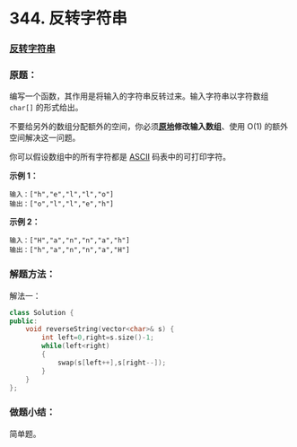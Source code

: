 # 344. 反转字符串

### [反转字符串](https://leetcode-cn.com/problems/reverse-string/)

### 原题：

编写一个函数，其作用是将输入的字符串反转过来。输入字符串以字符数组 `char[]` 的形式给出。

不要给另外的数组分配额外的空间，你必须[**原地**](https://baike.baidu.com/item/%E5%8E%9F%E5%9C%B0%E7%AE%97%E6%B3%95)**修改输入数组**、使用 O(1) 的额外空间解决这一问题。

你可以假设数组中的所有字符都是 [ASCII](https://baike.baidu.com/item/ASCII) 码表中的可打印字符。

**示例 1：**

```
输入：["h","e","l","l","o"]
输出：["o","l","l","e","h"]
```

**示例 2：**

```
输入：["H","a","n","n","a","h"]
输出：["h","a","n","n","a","H"]
```

### 解题方法：

解法一：

```cpp
class Solution {
public:
    void reverseString(vector<char>& s) {
        int left=0,right=s.size()-1;
        while(left<right)
        {
            swap(s[left++],s[right--]);
        }
    }
};
```

### 做题小结：

简单题。
